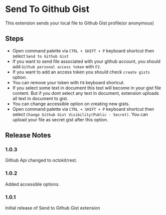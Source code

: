 
# Send To Github Gist

This extension sends your local file to Github Gist profile(or anonymous)

## Steps

* Open command palette via `CTRL + SHIFT + P` keyboard shortcut then select `Send to Github Gist`
* If you want to send file associated with your github account, you should add `Github personal access token` with `F2`.
* If you want to add an access token you should check `create gists` option.
* You can remove your token with `F8` keyboard shortcut.   
* If you select some text in document this text will become in your gist file content. But if you dont select any text in document, extension uploads all text in document to gist.   
* You can change accessible option on creating new gists. 
* Open command palette via `CTRL + SHIFT + P` keyboard shortcut then select `Change Github Gist Visibility(Public - Secret)`. You can upload your file as secret gist after this option.
## Release Notes
### 1.0.3
Github Api changed to octokit/rest.
### 1.0.2
Added accessible options.
### 1.0.1
Initial release of Send to Github Gist extension

